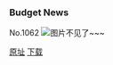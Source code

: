 ### Budget News
No.1062
![图片不见了~~~](https://imgs.xkcd.com/comics/budget_news.png)

[原址](https://xkcd.com//1062) [下载](https://imgs.xkcd.com/comics/budget_news.png)

